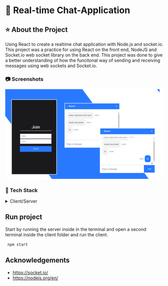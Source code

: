

# 💬 Real-time Chat-Application

  

<!-- About the Project -->
## ⭐ About the Project

Using React to create a realtime chat application with Node.js and socket.io. This project was a practice for using React on the front end, NodeJS and Socket.io web socket library on the back end. This project was done to give a better understanding of how the funcitonal way of sending and receiving messages using web sockets and Socket.io. 


<!-- Screenshots -->
### 📷 Screenshots
![Demo](demo/realtime-chat.png)



<!-- TechStack -->
### 📙 Tech Stack

<details>
  <summary>Client/Server</summary>
  <ul>
    <li><a href="https://www.typescriptlang.org/">Javascript</a></li>
    <li><a href="https://reactjs.org/">React.js</a></li>
    <li><a href="https://reactrouter.com/">React router</a></li>
    <li><a href="#">CSS</a></li>
    <li><a href="https://socket.io/">Socket.io</a></li>
    <li><a href="https://nodejs.org/en/">Node.js</a></li>

  </ul>
</details>


## Run project

Start by running the server inside in the terminal and open a second terminal inside the client folder and run the client.

```bash
 npm start
```



## Acknowledgements
* https://socket.io/
* https://nodejs.org/en/

